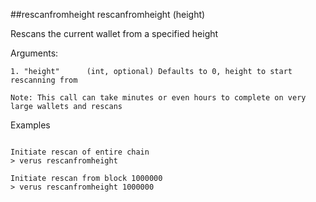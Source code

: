 ##rescanfromheight
rescanfromheight (height)

Rescans the current wallet from a specified height

Arguments:
```
1. "height"      (int, optional) Defaults to 0, height to start rescanning from

Note: This call can take minutes or even hours to complete on very large wallets and rescans

```
Examples
```

Initiate rescan of entire chain
> verus rescanfromheight 

Initiate rescan from block 1000000
> verus rescanfromheight 1000000

```
